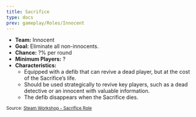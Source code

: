 ```yaml
---
title: Sacrifice
type: docs
prev: gameplay/Roles/Innocent
---
```


- **Team:** Innocent
- **Goal:** Eliminate all non-innocents.
- **Chance:** ?% per round
- **Minimum Players:** ?
- **Characteristics:**
  - Equipped with a defib that can revive a dead player, but at the cost of the Sacrifice’s life.
  - Should be used strategically to revive key players, such as a dead detective or an innocent with valuable information.
  - The defib disappears when the Sacrifice dies.

<small>Source: [Steam Workshop - Sacrifice Role](https://steamcommunity.com/sharedfiles/filedetails/?id=2620700649)</small>
